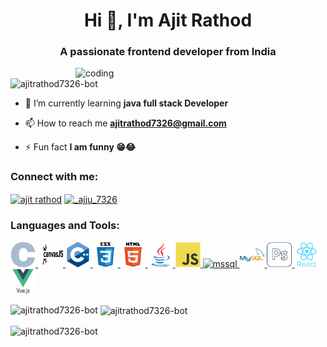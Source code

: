 
<h1 align="center">Hi 👋, I'm Ajit Rathod</h1>
<h3 align="center">A passionate frontend developer from India</h3>
<img align="right"alt="coding"width="400"src="https://tse1.mm.bing.net/th/id/OIP.XI8Itf5V4Suq5vxU5Gw0OgHaFj?pid=Api&P=0&h=180">

<p align="left"> <img src="https://komarev.com/ghpvc/?username=ajitrathod7326-bot&label=Profile%20views&color=0e75b6&style=flat" alt="ajitrathod7326-bot" /> </p>

- 🌱 I’m currently learning **java full stack Developer**

- 📫 How to reach me **ajitrathod7326@gmail.com**

- ⚡ Fun fact **I am funny 😁😂**

<h3 align="left">Connect with me:</h3>
<p align="left">
<a href="https://linkedin.com/in/ajit rathod" target="blank"><img align="center" src="https://raw.githubusercontent.com/rahuldkjain/github-profile-readme-generator/master/src/images/icons/Social/linked-in-alt.svg" alt="ajit rathod" height="30" width="40" /></a>
<a href="https://instagram.com/_ajju_7326" target="blank"><img align="center" src="https://raw.githubusercontent.com/rahuldkjain/github-profile-readme-generator/master/src/images/icons/Social/instagram.svg" alt="_ajju_7326" height="30" width="40" /></a>
</p>

<h3 align="left">Languages and Tools:</h3>
<p align="left"> <a href="https://www.cprogramming.com/" target="_blank" rel="noreferrer"> <img src="https://raw.githubusercontent.com/devicons/devicon/master/icons/c/c-original.svg" alt="c" width="40" height="40"/> </a> <a href="https://canvasjs.com" target="_blank" rel="noreferrer"> <img src="https://raw.githubusercontent.com/Hardik0307/Hardik0307/master/assets/canvasjs-charts.svg" alt="canvasjs" width="40" height="40"/> </a> <a href="https://www.w3schools.com/cpp/" target="_blank" rel="noreferrer"> <img src="https://raw.githubusercontent.com/devicons/devicon/master/icons/cplusplus/cplusplus-original.svg" alt="cplusplus" width="40" height="40"/> </a> <a href="https://www.w3schools.com/css/" target="_blank" rel="noreferrer"> <img src="https://raw.githubusercontent.com/devicons/devicon/master/icons/css3/css3-original-wordmark.svg" alt="css3" width="40" height="40"/> </a> <a href="https://www.w3.org/html/" target="_blank" rel="noreferrer"> <img src="https://raw.githubusercontent.com/devicons/devicon/master/icons/html5/html5-original-wordmark.svg" alt="html5" width="40" height="40"/> </a> <a href="https://www.java.com" target="_blank" rel="noreferrer"> <img src="https://raw.githubusercontent.com/devicons/devicon/master/icons/java/java-original.svg" alt="java" width="40" height="40"/> </a> <a href="https://developer.mozilla.org/en-US/docs/Web/JavaScript" target="_blank" rel="noreferrer"> <img src="https://raw.githubusercontent.com/devicons/devicon/master/icons/javascript/javascript-original.svg" alt="javascript" width="40" height="40"/> </a> <a href="https://www.microsoft.com/en-us/sql-server" target="_blank" rel="noreferrer"> <img src="https://www.svgrepo.com/show/303229/microsoft-sql-server-logo.svg" alt="mssql" width="40" height="40"/> </a> <a href="https://www.mysql.com/" target="_blank" rel="noreferrer"> <img src="https://raw.githubusercontent.com/devicons/devicon/master/icons/mysql/mysql-original-wordmark.svg" alt="mysql" width="40" height="40"/> </a> <a href="https://www.photoshop.com/en" target="_blank" rel="noreferrer"> <img src="https://raw.githubusercontent.com/devicons/devicon/master/icons/photoshop/photoshop-line.svg" alt="photoshop" width="40" height="40"/> </a> <a href="https://reactjs.org/" target="_blank" rel="noreferrer"> <img src="https://raw.githubusercontent.com/devicons/devicon/master/icons/react/react-original-wordmark.svg" alt="react" width="40" height="40"/> </a> <a href="https://vuejs.org/" target="_blank" rel="noreferrer"> <img src="https://raw.githubusercontent.com/devicons/devicon/master/icons/vuejs/vuejs-original-wordmark.svg" alt="vuejs" width="40" height="40"/> </a> </p>

<p><img align="left" src="https://github-readme-stats.vercel.app/api/top-langs?username=ajitrathod7326-bot&show_icons=true&locale=en&layout=compact" alt="ajitrathod7326-bot" /></p>

<p>&nbsp;<img align="center" src="https://github-readme-stats.vercel.app/api?username=ajitrathod7326-bot&show_icons=true&locale=en" alt="ajitrathod7326-bot" /></p>

<p><img align="center" src="https://github-readme-streak-stats.herokuapp.com/?user=ajitrathod7326-bot&" alt="ajitrathod7326-bot" /></p>

